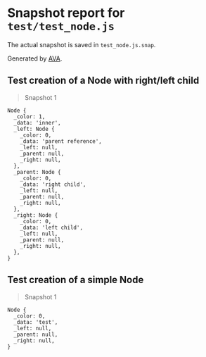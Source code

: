 # Snapshot report for `test/test_node.js`

The actual snapshot is saved in `test_node.js.snap`.

Generated by [AVA](https://ava.li).

## Test creation of a Node with right/left child

> Snapshot 1

    Node {
      _color: 1,
      _data: 'inner',
      _left: Node {
        _color: 0,
        _data: 'parent reference',
        _left: null,
        _parent: null,
        _right: null,
      },
      _parent: Node {
        _color: 0,
        _data: 'right child',
        _left: null,
        _parent: null,
        _right: null,
      },
      _right: Node {
        _color: 0,
        _data: 'left child',
        _left: null,
        _parent: null,
        _right: null,
      },
    }

## Test creation of a simple Node

> Snapshot 1

    Node {
      _color: 0,
      _data: 'test',
      _left: null,
      _parent: null,
      _right: null,
    }
